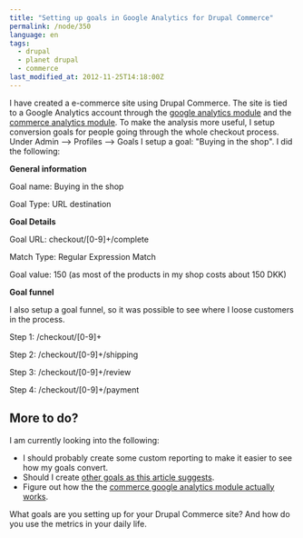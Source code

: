 ```yaml
---
title: "Setting up goals in Google Analytics for Drupal Commerce"
permalink: /node/350
language: en
tags:
  - drupal
  - planet drupal
  - commerce
last_modified_at: 2012-11-25T14:18:00Z
---
```


I have created a e-commerce site using Drupal Commerce. The site is tied to a Google Analytics account through the [google analytics module](https://drupal.org/project/google_analytics) and the [commerce analytics module](https://drupal.org/project/commerce_google_analytics). To make the analysis more useful, I setup conversion goals for people going through the whole checkout process. Under Admin --> Profiles --> Goals I setup a goal: "Buying in the shop". I did the following:

**General information**

Goal name: Buying in the shop

Goal Type: URL destination

**Goal Details**

Goal URL: checkout/\[0-9\]+/complete

Match Type: Regular Expression Match

Goal value: 150 (as most of the products in my shop costs about 150 DKK)

**Goal funnel**

I also setup a goal funnel, so it was possible to see where I loose customers in the process.

Step 1: /checkout/\[0-9\]+

Step 2: /checkout/\[0-9\]+/shipping

Step 3: /checkout/\[0-9\]+/review

Step 4: /checkout/\[0-9\]+/payment

More to do?
-----------

I am currently looking into the following:

- I should probably create some custom reporting to make it easier to see how my goals convert.
- Should I create [other goals as this article suggests](https://www.cxfocus.com/index.php/set-up-google-analytics/goals-google-analytics/).
- Figure out how the the [commerce google analytics module actually works](https://drupal.org/project/commerce_google_analytics).

What goals are you setting up for your Drupal Commerce site? And how do you use the metrics in your daily life.
